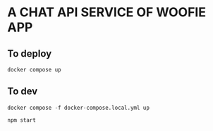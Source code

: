 # A CHAT API SERVICE OF WOOFIE APP

## To deploy
```
docker compose up
```


## To dev
```
docker compose -f docker-compose.local.yml up

npm start
```